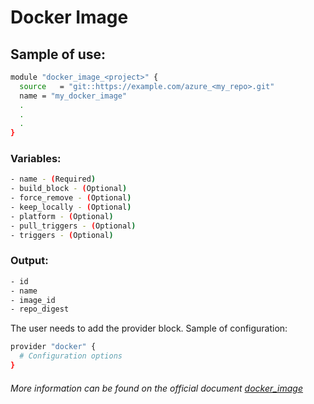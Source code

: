 # Docker Image

## Sample of use:

```bash
module "docker_image_<project>" {
  source   = "git::https://example.com/azure_<my_repo>.git"
  name = "my_docker_image"
  .
  .
  .
}
```

### Variables:

```bash
- name - (Required)
- build_block - (Optional)
- force_remove - (Optional)
- keep_locally - (Optional)
- platform - (Optional)
- pull_triggers - (Optional)
- triggers - (Optional)
```

### Output:

```bash
- id
- name
- image_id
- repo_digest
```

The user needs to add the provider block. Sample of configuration:

```bash
provider "docker" {
  # Configuration options
}
```

###### More information can be found on the official document [docker_image](https://registry.terraform.io/providers/kreuzwerker/docker/latest/docs/resources/image)
